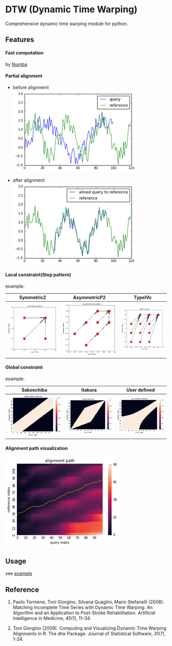 # DTW (Dynamic Time Warping)
Comprehensive dynamic time warping module for python.

## Features
#### Fast computation
by [Numba](https://numba.pydata.org)
#### Partial alignment

  - before alignment
![](img/partial_org.png)

  - after alignment
![](img/partial_res.png)

#### Local constraint(Step pattern)

example:

| Symmetric2 | AsymmetricP2 | TypeIVc |
|:-----------:|:------------:|:------------:|
| ![](img/symmetric2.png) | ![](img/asymmetricP2.png) | ![](img/typeIVc.png) |

#### Global constraint

example:

| Sakoechiba | Itakura | User defined |
|:-----------:|:------------:|:------------:|
| ![](img/sakoechiba.png) | ![](img/itakura.png) | ![](img/user_win.png) |

#### Alignment path visualization
![](img/partial_path.png)

## Usage
see [example](./example.ipynb)

## Reference
1. Paolo Tormene, Toni Giorgino, Silvana Quaglini, Mario Stefanelli (2008). Matching Incomplete Time Series with Dynamic Time Warping: An Algorithm and an Application to Post-Stroke Rehabilitation. Artificial Intelligence in Medicine, 45(1), 11-34.

2. Toni Giorgino (2009). Computing and Visualizing Dynamic Time Warping Alignments in R: The dtw Package. Journal of Statistical Software, 31(7), 1-24.

